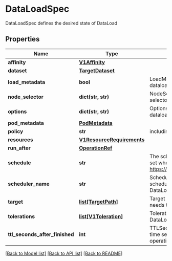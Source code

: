 # DataLoadSpec

DataLoadSpec defines the desired state of DataLoad
## Properties
Name | Type | Description | Notes
------------ | ------------- | ------------- | -------------
**affinity** | [**V1Affinity**](V1Affinity.md) |  | [optional] 
**dataset** | [**TargetDataset**](TargetDataset.md) |  | [optional] 
**load_metadata** | **bool** | LoadMetadata specifies if the dataload job should load metadata | [optional] 
**node_selector** | **dict(str, str)** | NodeSelector defiens node selector for DataLoad pod | [optional] 
**options** | **dict(str, str)** | Options specifies the extra dataload properties for runtime | [optional] 
**pod_metadata** | [**PodMetadata**](PodMetadata.md) |  | [optional] 
**policy** | **str** | including Once, Cron, OnEvent | [optional] 
**resources** | [**V1ResourceRequirements**](V1ResourceRequirements.md) |  | [optional] 
**run_after** | [**OperationRef**](OperationRef.md) |  | [optional] 
**schedule** | **str** | The schedule in Cron format, only set when policy is cron, see https://en.wikipedia.org/wiki/Cron. | [optional] 
**scheduler_name** | **str** | SchedulerName sets the scheduler to be used for DataLoad pod | [optional] 
**target** | [**list[TargetPath]**](TargetPath.md) | Target defines target paths that needs to be loaded | [optional] 
**tolerations** | [**list[V1Toleration]**](V1Toleration.md) | Tolerations defines tolerations for DataLoad pod | [optional] 
**ttl_seconds_after_finished** | **int** | TTLSecondsAfterFinished is the time second to clean up data operations after finished or failed | [optional] 

[[Back to Model list]](../README.md#documentation-for-models) [[Back to API list]](../README.md#documentation-for-api-endpoints) [[Back to README]](../README.md)


